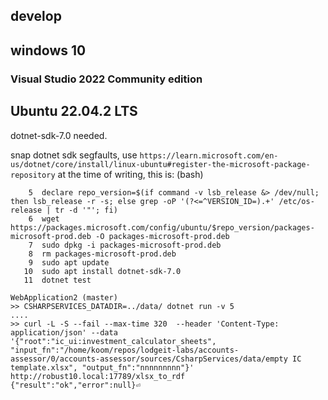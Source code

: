 ## develop

## windows 10
### Visual Studio 2022 Community edition


## Ubuntu 22.04.2 LTS
dotnet-sdk-7.0 needed.

snap dotnet sdk segfaults, use `https://learn.microsoft.com/en-us/dotnet/core/install/linux-ubuntu#register-the-microsoft-package-repository`
at the time of writing, this is: (bash)
```
    5  declare repo_version=$(if command -v lsb_release &> /dev/null; then lsb_release -r -s; else grep -oP '(?<=^VERSION_ID=).+' /etc/os-release | tr -d '"'; fi)
    6  wget https://packages.microsoft.com/config/ubuntu/$repo_version/packages-microsoft-prod.deb -O packages-microsoft-prod.deb
    7  sudo dpkg -i packages-microsoft-prod.deb
    8  rm packages-microsoft-prod.deb
    9  sudo apt update
   10  sudo apt install dotnet-sdk-7.0
   11  dotnet test
```




```
WebApplication2 (master) 
>> CSHARPSERVICES_DATADIR=../data/ dotnet run -v 5
....
>> curl -L -S --fail --max-time 320  --header 'Content-Type: application/json' --data '{"root":"ic_ui:investment_calculator_sheets", "input_fn":"/home/koom/repos/lodgeit-labs/accounts-assessor/0/accounts-assessor/sources/CsharpServices/data/empty IC template.xlsx", "output_fn":"nnnnnnnnn"}' http://robust10.local:17789/xlsx_to_rdf
{"result":"ok","error":null}⏎                                                                                                            

```


